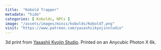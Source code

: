 ```yaml
---
title:  "Kobold Trapper"
metadate: "hide"
categories: [ Kobolds, NPCs ]
image: "/assets/images/minis/kobolds/Kobold7.png"
visit: "https://www.patreon.com/yasashiikyojinstudio"
---
```

3d print from [Yasashii Kyojin Studio](https://www.patreon.com/yasashiikyojinstudio). 
Printed on an Anycubic Photon X 6k.